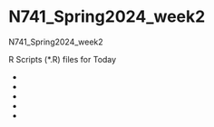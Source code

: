 # N741_Spring2024_week2

N741_Spring2024_week2

R Scripts (*.R) files for Today

* []()
* []()
* []()
* []()
* []()

